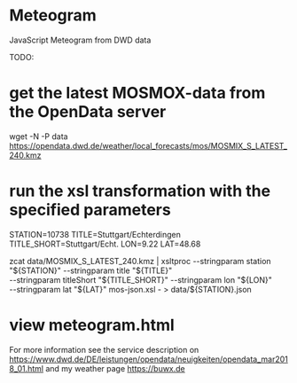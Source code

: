 # Meteogram
JavaScript Meteogram from DWD data

TODO:

# get the latest MOSMOX-data from the OpenData server
wget -N -P data https://opendata.dwd.de/weather/local_forecasts/mos/MOSMIX_S_LATEST_240.kmz

# run the xsl transformation with the specified parameters
STATION=10738
TITLE=Stuttgart/Echterdingen
TITLE_SHORT=Stuttgart/Echt.
LON=9.22
LAT=48.68

zcat data/MOSMIX_S_LATEST_240.kmz | xsltproc --stringparam station "${STATION}" --stringparam title "${TITLE}" \
    --stringparam titleShort "${TITLE_SHORT}" --stringparam lon "${LON}" \
    --stringparam lat "${LAT}" mos-json.xsl - > data/${STATION}.json

# view meteogram.html

For more information see the service description on https://www.dwd.de/DE/leistungen/opendata/neuigkeiten/opendata_mar2018_01.html and my weather page https://buwx.de
